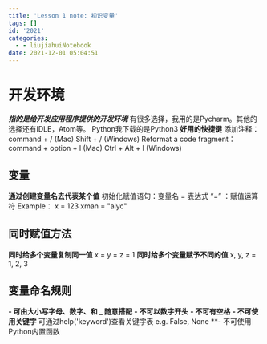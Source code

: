 ```yaml
---
title: 'Lesson 1 note: 初识变量'
tags: []
id: '2021'
categories:
  - - liujiahuiNotebook
date: 2021-12-01 05:04:51
---
```


# 开发环境

**_指的是给开发应用程序提供的开发环境_** 有很多选择，我用的是Pycharm。其他的选择还有IDLE，Atom等。 Python我下载的是Python3 **好用的快捷键** 添加注释： command + / (Mac) Shift + / (Windows) Reformat a code fragment： command + option + l (Mac) Ctrl + Alt + l (Windows)

## 变量

**通过创建变量名去代表某个值** 初始化赋值语句：变量名 = 表达式 “=” ：赋值运算符 Example： x = 123 xman = "aiyc"

## 同时赋值方法

**同时给多个变量复制同一值** x = y = z = 1 **同时给多个变量赋予不同的值** x, y, z = 1, 2, 3

## 变量命名规则

**\- 可由大小写字母、数字、和 \_ 随意搭配** **\- 不可以数字开头** **\- 不可有空格** **\- 不可使用关键字** 可通过help('keyword')查看关键字表 e.g. False, None \*\*- 不可使用Python内置函数